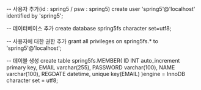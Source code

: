 -- 사용자 추가(id : spring5 / psw : spring5)
create user 'spring5'@'localhost' identified by 'spring5';

-- 데이터베이스 추가
create database spring5fs character set=utf8;

-- 사용자에 대한 권한 추가
grant all privileges on spring5fs.* to 'spring5'@'localhost';

-- 데이블 생성
create table spring5fs.MEMBER(
ID INT auto_increment primary key,
EMAIL varchar(255),
PASSWORD varchar(100),
NAME varchar(100),
REGDATE datetime,
unique key(EMAIL)
)engine = InnoDB character set = utf8;
